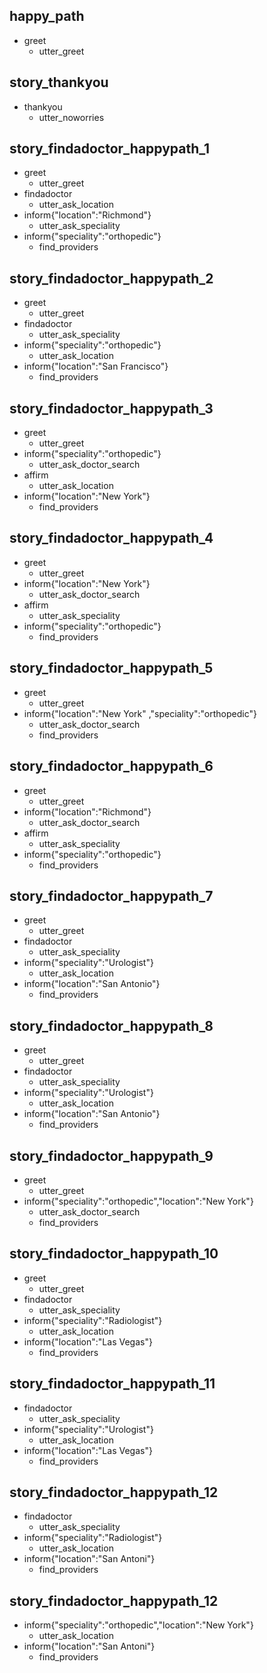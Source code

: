 ## happy_path
* greet
   - utter_greet
## story_thankyou
* thankyou
    - utter_noworries
## story_findadoctor_happypath_1
* greet
   - utter_greet
* findadoctor
    - utter_ask_location
* inform{"location":"Richmond"}
    - utter_ask_speciality
* inform{"speciality":"orthopedic"}
    - find_providers
## story_findadoctor_happypath_2
* greet
   - utter_greet
* findadoctor
   - utter_ask_speciality
* inform{"speciality":"orthopedic"}
    - utter_ask_location
* inform{"location":"San Francisco"}
    - find_providers
## story_findadoctor_happypath_3
* greet
   - utter_greet
* inform{"speciality":"orthopedic"}
    - utter_ask_doctor_search
* affirm
    - utter_ask_location
* inform{"location":"New York"}
    - find_providers

## story_findadoctor_happypath_4
* greet
   - utter_greet
* inform{"location":"New York"}
    - utter_ask_doctor_search
* affirm
    - utter_ask_speciality
* inform{"speciality":"orthopedic"}
    - find_providers

## story_findadoctor_happypath_5
* greet
   - utter_greet
* inform{"location":"New York" ,"speciality":"orthopedic"}
    - utter_ask_doctor_search
    - find_providers

## story_findadoctor_happypath_6
* greet
   - utter_greet
* inform{"location":"Richmond"}
    - utter_ask_doctor_search
* affirm
    - utter_ask_speciality
* inform{"speciality":"orthopedic"}
    - find_providers

## story_findadoctor_happypath_7
* greet
   - utter_greet
* findadoctor
   - utter_ask_speciality
* inform{"speciality":"Urologist"}
    - utter_ask_location
* inform{"location":"San Antonio"}
    - find_providers

## story_findadoctor_happypath_8
* greet
   - utter_greet
* findadoctor
   - utter_ask_speciality
* inform{"speciality":"Urologist"}
    - utter_ask_location
* inform{"location":"San Antonio"}
    - find_providers


## story_findadoctor_happypath_9
* greet
   - utter_greet
* inform{"speciality":"orthopedic","location":"New York"}
    - utter_ask_doctor_search
    - find_providers

## story_findadoctor_happypath_10
* greet
   - utter_greet
* findadoctor
   - utter_ask_speciality
* inform{"speciality":"Radiologist"}
    - utter_ask_location
* inform{"location":"Las Vegas"}
    - find_providers

## story_findadoctor_happypath_11
* findadoctor
   - utter_ask_speciality
* inform{"speciality":"Urologist"}
    - utter_ask_location
* inform{"location":"Las Vegas"}
    - find_providers

## story_findadoctor_happypath_12
* findadoctor
   - utter_ask_speciality
* inform{"speciality":"Radiologist"}
    - utter_ask_location
* inform{"location":"San Antoni"}
    - find_providers

## story_findadoctor_happypath_12
* inform{"speciality":"orthopedic","location":"New York"}
    - utter_ask_location
* inform{"location":"San Antoni"}
    - find_providers